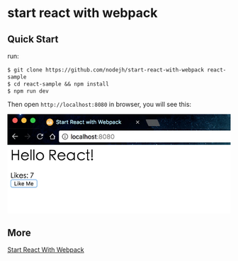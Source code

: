 # start react with webpack

## Quick Start

run:

```
$ git clone https://github.com/nodejh/start-react-with-webpack react-sample
$ cd react-sample && npm install
$ npm run dev
```

Then open `http://localhost:8080` in browser, you will see this:

![likes](./images/Start-React-with-Webpack-like.png)


## More

[Start React With Webpack](http://nodejh.com/2016/09/09/Start-React-with-Webpack/)
